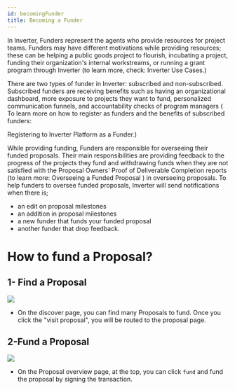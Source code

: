 ```yaml
---
id: becomingFunder
title: Becoming a Funder
---
```

In Inverter, Funders represent the agents who provide resources for project teams. Funders may have different motivations while providing resources; these can be helping a public goods project to flourish, incubating a project, funding their organization's internal workstreams, or running a grant program through Inverter (to learn more, check: Inverter Use Cases.)

There are two types of funder in Inverter: subscribed and non-subscribed. Subscribed funders are receiving benefits such as having an organizational dashboard, more exposure to projects they want to fund, personalized communication funnels, and accountability checks of program managers ( To learn more on how to register as funders and the benefits of subscribed funders:

Registering to Inverter Platform as a Funder.)

While providing funding, Funders are responsible for overseeing their funded proposals. Their main responsibilities are providing feedback to the progress of the projects they fund and withdrawing funds when they are not satisfied with the Proposal Owners' Proof of Deliverable Completion reports (to learn more: Overseeing a Funded Proposal ) in overseeing proposals. To help funders to oversee funded proposals, Inverter will send notifications when there is;

- an edit on proposal milestones
- an addition in proposal milestones
- a new funder that funds your funded proposal
- another funder that drop feedback.

# How to fund a Proposal?

## 1- Find a Proposal

![](https://files.gitbook.com/v0/b/gitbook-x-prod.appspot.com/o/spaces%2F2Gxrjq5q8qOAwA1G6I3o%2Fuploads%2FVfIs26i51GLYdnYdUXc2%2FProposal%20discover.png?alt=media&token=5afb3b89-a837-497b-831f-d10599e9bbe4)

-   On the discover page, you can find many Proposals to fund. Once you click the "visit proposal", you will be routed to the proposal page.
    

## 2-Fund a Proposal

![](https://files.gitbook.com/v0/b/gitbook-x-prod.appspot.com/o/spaces%2F2Gxrjq5q8qOAwA1G6I3o%2Fuploads%2FzJvbUvBGTWUfDKzaCSp2%2FScreen%20Shot%202022-10-04%20at%2011.53.45%20AM.png?alt=media&token=83b79b3a-3618-4399-8352-adbb9abeae0a)

-   On the Proposal overview page, at the top, you can click `fund` and fund the proposal by signing the transaction.
    
